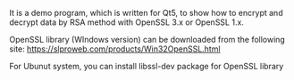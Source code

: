 It is a demo program, which is written for Qt5, to show how to encrypt and decrypt data by RSA method with OpenSSL 3.x or OpenSSL 1.x.

OpenSSL library (WIndows version) can be downloaded from the following site:
https://slproweb.com/products/Win32OpenSSL.html

For Ubunut system, you can install libssl-dev package for OpenSSL library
